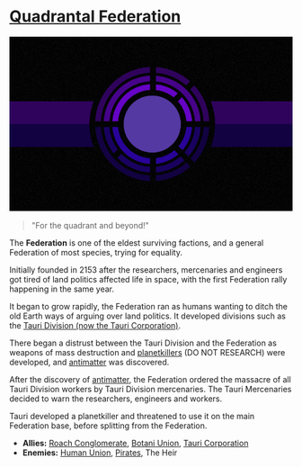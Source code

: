 # [Quadrantal Federation](federation)

![federation](../images/federation.png)

> "For the quadrant and beyond!"

The **Federation** is one of the eldest surviving factions, and a general Federation of most
species, trying for equality.

Initially founded in 2153 after the researchers, mercenaries and engineers got tired of land
politics affected life in space, with the first Federation rally happening in the same year.

It began to grow rapidly, the Federation ran as humans wanting to ditch the old Earth ways of arguing over land politics. It developed divisions such as the [Tauri Division (now the Tauri Corporation)](tauri).

There began a distrust between the Tauri Division and the Federation as weapons of mass destruction and [planetkillers](../technology/planetkillers) (DO NOT RESEARCH) were developed, and [antimatter](../technology/antimatter) was discovered.

After the discovery of [antimatter](../technology/antimatter), the Federation ordered the massacre of all Tauri Division workers by Tauri Division mercenaries. The Tauri Mercenaries decided to warn the researchers, engineers and workers.

Tauri developed a planetkiller and threatened to use it on the main Federation base, before splitting from the Federation.

- **Allies:** [Roach Conglomerate](roach_conglomerate), [Botani Union](botani), [Tauri Corporation](tauri)
- **Enemies:** [Human Union](human_union), [Pirates](pirates), The Heir
